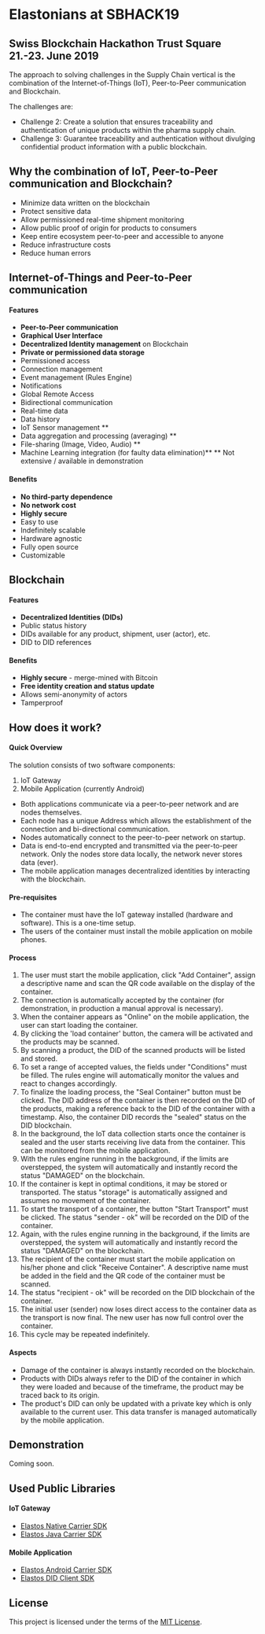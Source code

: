 # Elastonians at SBHACK19
## Swiss Blockchain Hackathon Trust Square 21.-23. June 2019

The approach to solving challenges in the Supply Chain vertical is the combination of the Internet-of-Things (IoT), Peer-to-Peer communication and Blockchain.

The challenges are:
- Challenge 2: Create a solution that ensures traceability and authentication of unique products within the pharma supply chain.
- Challenge 3: Guarantee traceability and authentication without divulging confidential product information with a public blockchain.


## Why the combination of IoT, Peer-to-Peer communication and Blockchain?
- Minimize data written on the blockchain
- Protect sensitive data
- Allow permissioned real-time shipment monitoring
- Allow public proof of origin for products to consumers
- Keep entire ecosystem peer-to-peer and accessible to anyone
- Reduce infrastructure costs
- Reduce human errors


## Internet-of-Things and Peer-to-Peer communication

#### Features
- **Peer-to-Peer communication**
- **Graphical User Interface**
- **Decentralized Identity management** on Blockchain
- **Private or permissioned data storage**
- Permissioned access
- Connection management
- Event management (Rules Engine)
- Notifications
- Global Remote Access
- Bidirectional communication
- Real-time data
- Data history
- IoT Sensor management **
- Data aggregation and processing (averaging) **
- File-sharing (Image, Video, Audio) **
- Machine Learning integration (for faulty data elimination)**
** Not extensive / available in demonstration

#### Benefits
- **No third-party dependence**
- **No network cost**
- **Highly secure**
- Easy to use
- Indefinitely scalable
- Hardware agnostic
- Fully open source
- Customizable



## Blockchain

#### Features
- **Decentralized Identities (DIDs)**
- Public status history
- DIDs available for any product, shipment, user (actor), etc.
- DID to DID references

#### Benefits
- **Highly secure** - merge-mined with Bitcoin
- **Free identity creation and status update**
- Allows semi-anonymity of actors
- Tamperproof



## How does it work?

#### Quick Overview
The solution consists of two software components:
1. IoT Gateway
2. Mobile Application (currently Android)

- Both applications communicate via a peer-to-peer network and are nodes themselves.
- Each node has a unique Address which allows the establishment of the connection and bi-directional communication.
- Nodes automatically connect to the peer-to-peer network on startup.
- Data is end-to-end encrypted and transmitted via the peer-to-peer network. Only the nodes store data locally, the network never stores data (ever).
- The mobile application manages decentralized identities by interacting with the blockchain.


#### Pre-requisites
- The container must have the IoT gateway installed (hardware and software). This is a one-time setup.
- The users of the container must install the mobile application on mobile phones.


#### Process
1. The user must start the mobile application, click "Add Container", assign a descriptive name and scan the QR code available on the display of the container.
2. The connection is automatically accepted by the container (for demonstration, in production a manual approval is necessary).
3. When the container appears as "Online" on the mobile application, the user can start loading the container.
4. By clicking the 'load container' button, the camera will be activated and the products may be scanned.
5. By scanning a product, the DID of the scanned products will be listed and stored.
6. To set a range of accepted values, the fields under "Conditions" must be filled. The rules engine will automatically monitor the values and react to changes accordingly.
7. To finalize the loading process, the  "Seal Container" button must be clicked. The DID address of the container is then recorded on the DID of the products, making a reference back to the DID of the container with a timestamp. Also, the container DID records the "sealed" status on the DID blockchain.
8. In the background, the IoT data collection starts once the container is sealed and the user starts receiving live data from the container. This can be monitored from the mobile application.
9. With the rules engine running in the background, if the limits are overstepped, the system will automatically and instantly record the status "DAMAGED" on the blockchain.
10. If the container is kept in optimal conditions, it may be stored or transported. The status "storage" is automatically assigned and assumes no movement of the container.
11. To start the transport of a container, the button "Start Transport" must be clicked. The status "sender - ok" will be recorded on the DID of the container.
12. Again, with the rules engine running in the background, if the limits are overstepped, the system will automatically and instantly record the status "DAMAGED" on the blockchain.
13. The recipient of the container must start the mobile application on his/her phone and click "Receive Container". A descriptive name must be added in the field and the QR code of the container must be scanned.
14. The status "recipient - ok" will be recorded on the DID blockchain of the container.
15. The initial user (sender) now loses direct access to the container data as the transport is now final. The new user has now full control over the container.
16. This cycle may be repeated indefinitely.


#### Aspects
- Damage of the container is always instantly recorded on the blockchain.
- Products with DIDs always refer to the DID of the container in which they were loaded and because of the timeframe, the product may be traced back to its origin.
- The product's DID can only be updated with a private key which is only available to the current user. This data transfer is managed automatically by the mobile application.


## Demonstration
Coming soon.

## Used Public Libraries

#### IoT Gateway
- [Elastos Native Carrier SDK](https://github.com/elastos/Elastos.NET.Carrier.Native.SDK)
- [Elastos Java Carrier SDK](https://github.com/elastos/Elastos.NET.Carrier.Java.SDK)

#### Mobile Application
- [Elastos Android Carrier SDK](https://github.com/elastos/Elastos.NET.Carrier.Android.SDK)
- [Elastos DID Client SDK](https://github.com/elastos/Elastos.SDK.DIDClient.Java)


## License
This project is licensed under the terms of the [MIT License](https://github.com/cyber-republic/sbhack19-hackathon/blob/master/LICENSE).
